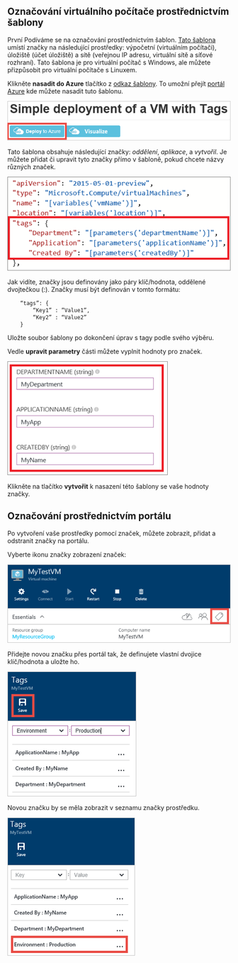 


## <a name="tagging-a-virtual-machine-through-templates"></a>Označování virtuálního počítače prostřednictvím šablony
První Podíváme se na označování prostřednictvím šablon. [Tato šablona](https://github.com/Azure/azure-quickstart-templates/tree/master/101-vm-tags) umístí značky na následující prostředky: výpočetní (virtuálním počítači), úložiště (účet úložiště) a sítě (veřejnou IP adresu, virtuální sítě a síťové rozhraní). Tato šablona je pro virtuální počítač s Windows, ale můžete přizpůsobit pro virtuální počítače s Linuxem.

Klikněte **nasadit do Azure** tlačítko z [odkaz šablony](https://github.com/Azure/azure-quickstart-templates/tree/master/101-vm-tags). To umožní přejít [portál Azure](https://portal.azure.com/) kde můžete nasadit tuto šablonu.

![Jednoduché nasazení pomocí značek](./media/virtual-machines-common-tag/deploy-to-azure-tags.png)

Tato šablona obsahuje následující značky: *oddělení*, *aplikace*, a *vytvořil*. Je můžete přidat či upravit tyto značky přímo v šabloně, pokud chcete názvy různých značek.

![Azure značky v šabloně](./media/virtual-machines-common-tag/azure-tags-in-a-template.png)

Jak vidíte, značky jsou definovány jako páry klíč/hodnota, oddělené dvojtečkou (:). Značky musí být definován v tomto formátu:

        “tags”: {
            “Key1” : ”Value1”,
            “Key2” : “Value2”
        }

Uložte soubor šablony po dokončení úprav s tagy podle svého výběru.

Vedle **upravit parametry** části můžete vyplnit hodnoty pro značek.

![Úprava značek na portálu Azure](./media/virtual-machines-common-tag/edit-tags-in-azure-portal.png)

Klikněte na tlačítko **vytvořit** k nasazení této šablony se vaše hodnoty značky.

## <a name="tagging-through-the-portal"></a>Označování prostřednictvím portálu
Po vytvoření vaše prostředky pomocí značek, můžete zobrazit, přidat a odstranit značky na portálu.

Vyberte ikonu značky zobrazení značek:

![Ikona značky na portálu Azure](./media/virtual-machines-common-tag/azure-portal-tags-icon.png)

Přidejte novou značku přes portál tak, že definujete vlastní dvojice klíč/hodnota a uložte ho.

![Přidat novou značku na portálu Azure](./media/virtual-machines-common-tag/azure-portal-add-new-tag.png)

Novou značku by se měla zobrazit v seznamu značky prostředku.

![Novou značku uložit na portálu Azure](./media/virtual-machines-common-tag/azure-portal-saved-new-tag.png)

